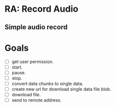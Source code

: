 # RA: Record Audio
## Simple audio record
# Goals
- [ ] get user permission.
- [ ] start.
- [ ] pause.
- [ ] stop.
- [ ] convert data chunks to single data.
- [ ] create new url for download single data file blob.
- [ ] download file.
- [ ] send to remote address.
